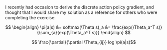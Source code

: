 I recently had occasion to derive the discrete action policy gradient, and
thought that I would share my solution as a reference for others who were
completing the exercise.

$$
\begin{align}
\pi(a|s) &= softmax(\Theta s)_a 
&= \frac{exp(\Theta_a^T s)}{\sum_{a}{exp(\Theta_a^T s)}}
\end{align}
$$

$$ \frac{\partial}{\partial \Theta_{ij}} log \pi(a|s)$$
